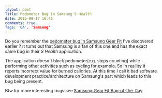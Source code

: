 ```yaml
---
layout: post
Title: Pedometer Bug in Samsung S Health
date: 2015-08-17 16:43
comments: true
Tags: 'QA', 'Samsung'
---
```


Do you remember the 
[pedometer bug in Samsung Gear Fit](/blog/2015/01/09/pedometer-bug-in-samsung-gear-fit-smartwatch/)
I've discovered earlier ? It turns out that Samsung is a fan of this one
and has the exact same bug in their *S Health* application.

The application doesn't block pedometer(e.g. steps counting) while
performing other activities such as cycling for example. So in reallity it
reports incorrect value for burned callories. At this time I call it
bad software development practice/architecture on Samsung's part which leads
to this bug being present.

Btw for more interesting bugs see
[Samsung Gear Fit Bug-of-the-Day](http://gearfitbugs.tumblr.com/).
